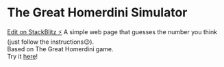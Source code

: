 # The Great Homerdini Simulator

[Edit on StackBlitz ⚡️](https://stackblitz.com/edit/great-homerdini-simulator)
A simple web page that guesses the number you think (just follow the instructions😉).  
Based on The Great Homerdini game.  
Try it [here](https://great-homerdini-simulator.stackblitz.io)!